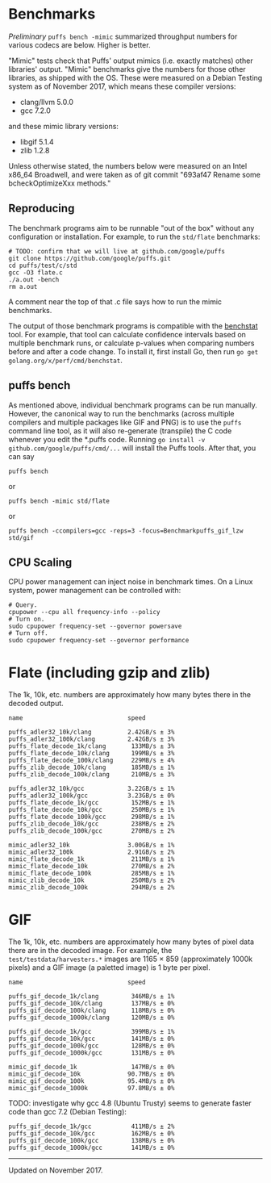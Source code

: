 # Benchmarks

*Preliminary* `puffs bench -mimic` summarized throughput numbers for various
codecs are below. Higher is better.

"Mimic" tests check that Puffs' output mimics (i.e. exactly matches) other
libraries' output. "Mimic" benchmarks give the numbers for those other
libraries, as shipped with the OS. These were measured on a Debian Testing
system as of November 2017, which means these compiler versions:

- clang/llvm 5.0.0
- gcc 7.2.0

and these mimic library versions:

- libgif 5.1.4
- zlib 1.2.8

Unless otherwise stated, the numbers below were measured on an Intel x86_64
Broadwell, and were taken as of git commit "693af47 Rename some
bcheckOptimizeXxx methods."


## Reproducing

The benchmark programs aim to be runnable "out of the box" without any
configuration or installation. For example, to run the `std/flate` benchmarks:

    # TODO: confirm that we will live at github.com/google/puffs
    git clone https://github.com/google/puffs.git
    cd puffs/test/c/std
    gcc -O3 flate.c
    ./a.out -bench
    rm a.out

A comment near the top of that .c file says how to run the mimic benchmarks.

The output of those benchmark programs is compatible with the
[benchstat](https://godoc.org/golang.org/x/perf/cmd/benchstat) tool. For
example, that tool can calculate confidence intervals based on multiple
benchmark runs, or calculate p-values when comparing numbers before and after a
code change. To install it, first install Go, then run `go get
golang.org/x/perf/cmd/benchstat`.


## puffs bench

As mentioned above, individual benchmark programs can be run manually. However,
the canonical way to run the benchmarks (across multiple compilers and multiple
packages like GIF and PNG) is to use the `puffs` command line tool, as it will
also re-generate (transpile) the C code whenever you edit the \*.puffs code.
Running `go install -v github.com/google/puffs/cmd/...` will install the Puffs
tools. After that, you can say

    puffs bench

or

    puffs bench -mimic std/flate

or

    puffs bench -ccompilers=gcc -reps=3 -focus=Benchmarkpuffs_gif_lzw std/gif


## CPU Scaling

CPU power management can inject noise in benchmark times. On a Linux system,
power management can be controlled with:

    # Query.
    cpupower --cpu all frequency-info --policy
    # Turn on.
    sudo cpupower frequency-set --governor powersave
    # Turn off.
    sudo cpupower frequency-set --governor performance


# Flate (including gzip and zlib)

The 1k, 10k, etc. numbers are approximately how many bytes there in the decoded
output.

    name                             speed

    puffs_adler32_10k/clang          2.42GB/s ± 3%
    puffs_adler32_100k/clang         2.42GB/s ± 3%
    puffs_flate_decode_1k/clang       133MB/s ± 3%
    puffs_flate_decode_10k/clang      199MB/s ± 3%
    puffs_flate_decode_100k/clang     229MB/s ± 4%
    puffs_zlib_decode_10k/clang       185MB/s ± 1%
    puffs_zlib_decode_100k/clang      210MB/s ± 3%

    puffs_adler32_10k/gcc            3.22GB/s ± 1%
    puffs_adler32_100k/gcc           3.23GB/s ± 0%
    puffs_flate_decode_1k/gcc         152MB/s ± 1%
    puffs_flate_decode_10k/gcc        250MB/s ± 1%
    puffs_flate_decode_100k/gcc       298MB/s ± 1%
    puffs_zlib_decode_10k/gcc         238MB/s ± 2%
    puffs_zlib_decode_100k/gcc        270MB/s ± 2%

    mimic_adler32_10k                3.00GB/s ± 1%
    mimic_adler32_100k               2.91GB/s ± 2%
    mimic_flate_decode_1k             211MB/s ± 1%
    mimic_flate_decode_10k            270MB/s ± 2%
    mimic_flate_decode_100k           285MB/s ± 1%
    mimic_zlib_decode_10k             250MB/s ± 2%
    mimic_zlib_decode_100k            294MB/s ± 2%


# GIF

The 1k, 10k, etc. numbers are approximately how many bytes of pixel data there
are in the decoded image. For example, the `test/testdata/harvesters.*` images
are 1165 × 859 (approximately 1000k pixels) and a GIF image (a paletted image)
is 1 byte per pixel.

    name                             speed

    puffs_gif_decode_1k/clang         346MB/s ± 1%
    puffs_gif_decode_10k/clang        137MB/s ± 0%
    puffs_gif_decode_100k/clang       118MB/s ± 0%
    puffs_gif_decode_1000k/clang      120MB/s ± 0%

    puffs_gif_decode_1k/gcc           399MB/s ± 1%
    puffs_gif_decode_10k/gcc          141MB/s ± 0%
    puffs_gif_decode_100k/gcc         128MB/s ± 0%
    puffs_gif_decode_1000k/gcc        131MB/s ± 0%

    mimic_gif_decode_1k               147MB/s ± 0%
    mimic_gif_decode_10k             90.7MB/s ± 0%
    mimic_gif_decode_100k            95.4MB/s ± 0%
    mimic_gif_decode_1000k           97.8MB/s ± 0%

TODO: investigate why gcc 4.8 (Ubuntu Trusty) seems to generate faster code
than gcc 7.2 (Debian Testing):

    puffs_gif_decode_1k/gcc           411MB/s ± 2%
    puffs_gif_decode_10k/gcc          162MB/s ± 0%
    puffs_gif_decode_100k/gcc         138MB/s ± 0%
    puffs_gif_decode_1000k/gcc        141MB/s ± 0%


---

Updated on November 2017.
